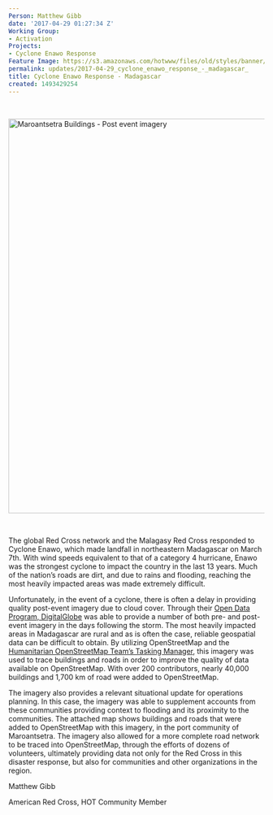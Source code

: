 ```yaml
---
Person: Matthew Gibb
date: '2017-04-29 01:27:34 Z'
Working Group:
- Activation
Projects:
- Cyclone Enawo Response
Feature Image: https://s3.amazonaws.com/hotwww/files/old/styles/banner/public/maroantsetra_buildings_lowres.png
permalink: updates/2017-04-29_cyclone_enawo_response_-_madagascar_
title: Cyclone Enawo Response - Madagascar
created: 1493429254
---
```

<p>&nbsp;</p><p><img title="Post event imagery and buildings in Maroantsetra, Madagascar" src="https://s3.amazonaws.com/hotwww/files/old/maroantsetra_buildings_lowres.png" alt="Maroantsetra Buildings - Post event imagery" style="width:1100px;height:777px"></p><p>&nbsp;</p><p>The global Red Cross network and the Malagasy Red Cross responded to Cyclone Enawo, which made landfall in northeastern Madagascar on March 7th. With wind speeds equivalent to that of a category 4 hurricane, Enawo was the strongest cyclone to impact the country in the last 13 years. Much of the nation’s roads are dirt, and due to rains and flooding, reaching the most heavily impacted areas was made extremely difficult.&nbsp;</p><p>Unfortunately, in the event of a cyclone, there is often a delay in providing quality post-event imagery due to cloud cover. Through their <a href="https://www.digitalglobe.com/opendata">Open Data Program, DigitalGlobe</a> was able to provide a number of both pre- and post-event imagery in the days following the storm. The most heavily impacted areas in Madagascar are rural and as is often the case, reliable geospatial data can be difficult to obtain. By utilizing OpenStreetMap and the <a href="https://github.com/hotosm">Humanitarian OpenStreetMap Team’s Tasking Manager</a>, this imagery was used to trace buildings and roads in order to improve the quality of data available on OpenStreetMap. With over 200 contributors, nearly 40,000 buildings and 1,700 km of road were added to OpenStreetMap.</p><p>The imagery also provides a relevant situational update for operations planning. In this case, the imagery was able to supplement accounts from these communities providing context to flooding and its proximity to the communities. The attached map shows buildings and roads that were added to OpenStreetMap with this imagery, in the port community of Maroantsetra. The imagery also allowed for a more complete road network to be traced into OpenStreetMap, through the efforts of dozens of volunteers, ultimately providing data not only for the Red Cross in this disaster response, but also for communities and other organizations in the region.</p><p>Matthew Gibb</p><p>American Red Cross, HOT Community Member</p>
